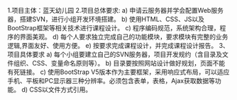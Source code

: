 1.项目主体：蓝天幼儿园
2.项目总体要求:
       a) 申请云服务器并学会配置Web服务器，搭建SVN，进行小组开发环境搭建。
       b) 使用HTML、CSS、JS以及BootStrap框架等相关技术进行课程设计。
       c) 程序编码规范，系统架构合理，程序的界面美观。
       d) 每个人要求独立完成自己的功能模块，要求模块有完整的业务逻辑,界面友好、使用方便。
       e) 按要求完成课程设计，并完成课程设计报告。
3、项目具体要求
       a) 每个小组要建立自己的SVN服务器，项目开发规约（含目录及文件组织、CSS、变量命名原则等）。
       b) 目录要按照网站设计做好规划，页面不能有死链接。
       c) 使用BootStrap V5版本作为主要框架，采用响应式布局，可以适应手机、平板和PC显示器三种分辨率。必须包含表单，表格，Ajax获取数据等功能。
       d) CSS以文件方式引用。
